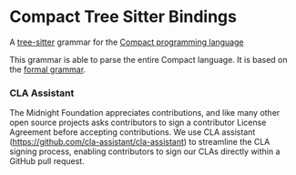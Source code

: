 # Compact Tree Sitter Bindings

A [tree-sitter](https://tree-sitter.github.io/) grammar
for the [Compact programming language](https://docs.midnight.network/develop/reference/compact/lang-ref)

This grammar is able to parse the entire Compact language. It is based on
the [formal grammar](https://docs.midnight.network/develop/reference/compact/compact-grammar).

### CLA Assistant

The Midnight Foundation appreciates contributions, and like many other open source projects asks contributors to sign a contributor
License Agreement before accepting contributions. We use CLA assistant (https://github.com/cla-assistant/cla-assistant) to streamline the CLA
signing process, enabling contributors to sign our CLAs directly within a GitHub pull request.

